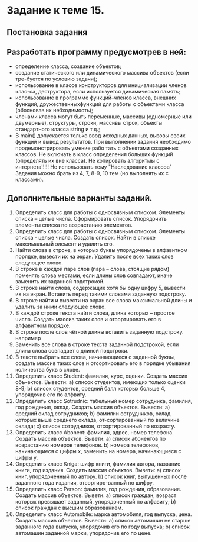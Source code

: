 # Задание к теме   15.
## Постановка задания
## Разработать программу  предусмотрев в ней:
-	определение класса, создание объектов;
-	создание статического или динамического массива объектов (если  тре-буется по условию задачи);
-	использование в классе конструкторов для инициализации членов клас-са, деструктора, если используется динамическая память;
-	использование в программе функций–членов класса, внешних функций, дружественныхфункций для работы с объектами класса (обосновав их небходимость);
-	членами класса могут быть переменные, массивы (одномерные или двумерные), структуры, строки, массивы строк, объекты стандартного класса string и т.д.;
-	В main() допускается только ввод исходных данных, вызовы своих функций и вывод результатов.
При выполнении задания необходимо продемонстрировать умение рабо тать с объектами созданных классов. 
Не включать в класс определения больших функций (определять их вне класса).
Не копировать алгоритмы с интернета!!!!!
Не использовать тему "Наследование классов"
Задания можно брать  из 4, 7, 8-9, 10 тем (но выполнять их с классами).

## Дополнительные варианты заданий.
1. Определить класс для работы с односвязным списком. Элементы списка – целые числа. Сформировать список. Упорядочить элементы списка по возрастанию элементов.
2. Определить класс для работы с односвязным списком. Элементы списка - целые числа. Создать список. Найти в списке максимальный элемент  и удалить его.
3. Найти слова в строке, в которых буквы упорядочены в алфавитном порядке, вывести их на экран. Удалить после всех таких слов следующее слово.
4. В строке в каждой паре слов (пара – слова, стоящие рядом) поменять слова местами, если длины слов совпадают, иначе заменить  их заданной подстрокой.
5. В строке найти слова, содержащие хотя бы одну цифру 5, вывести их на экран. Вставить перед такими словами заданную подстроку.
6. В строке найти и вывести на экран все слова максимальной длины и удалить за ними следующее слово. 
7. В каждой строке текста найти слова, длина которых – простое число. Создать массив таких слов и отсортировать его в алфавитном порядке.
8. В строке после слов чётной длины вставить заданную подстроку. например  
9. Заменить все слова в строке текста заданной подстрокой, если длина слова совпадает с длиной подстроки. 
10. В тексте выбрать все слова, начинающиеся с заданной буквы, создать массив таких слов и отсортировать его в порядке убывания количества букв в слове.
11.  Определить класс Student: фамилия, курс, оценки. Создать массив объ-ектов. Вывести: a) список студентов, имеющих только оценки 8-9;
b) список студентов, средний балл которых больше 4, упорядочив его по алфвиту.
12.	 Определить класс Sotrudnic: табельный номер сотрудника, фамилия, год рождения, оклад. Создать массив объектов. Вывести:
a)	средний оклад сотрудников;
b)	 фамилии сотрудников, оклад которых выше среднего оклада, от-сортированный по величине оклада;
c)	список сотрудников, отсортированный по возрасту.
13.	Определить класс Abonent: фамилия, адрес, номер телефона. Создать массив объектов. Вывети:
a) список абонентов по возрастанию номеров телефонов.
b) номера телефонов, начинающиеся с цифры х, заменить на номера, начинающиеся с цифры y.
14.	Определить класс Kniga: шифр книги, фамилия автора, название книги, год издания. Создать массив объектов. Вывети:
a) список книг, упорядоченный по автору.
b) список книг, выпущенных после заданного года издания, отсортиро-ванный по шифру.
15.	Определить класс Person: фамилия, год рождения, образование. Создать массив объектов. Вывети:
a) список граждан, возраст которых превышает заданный, упорядоченный по алфавиту;
b) список граждан с высшим образованием.
16.	Определить класс Automobile: марка автомобиля, год выпуска, цена. Создать массив объектов. Вывести:
a) список автомашин не старше заданного года выпуска, упорядочив его по году выпуска;
b) список автомашин заданной марки, упорядочив его по цене.
